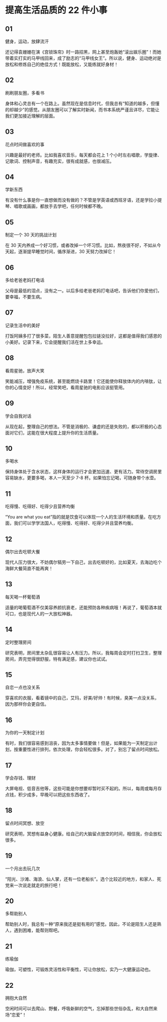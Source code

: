 # 提高生活品质的 22 件小事

## 01

健身，运动，放肆流汗

还记得袁姗姗在演《宫锁珠帘》时一路招黑，网上甚至炮轰她“滚出娱乐圈”！而她带着实打实的马甲线回来，成了励志的“马甲线女王”。所以说，健身、运动绝对是放松和修炼自己的绝佳方式！既能放松，又能练就好身材！

## 02

刷刷朋友圈，多看书

身体和心灵总有一个在路上。虽然现在是信息时代，但我总有“知道的越多，但懂的却越少”的感觉。从朋友圈可以了解实时新闻，而书本系统严谨且详尽，它能让我们更加接近理解的层面。

## 03

花点时间做喜欢的事

兴趣是最好的老师。比如我喜欢音乐，每天都会花上 1 个小时左右唱歌，学旋律、记歌词、控制声音，有趣充实，很有成就感，也很减压。

## 04

学新东西

有没有什么事是你一直想做而没有做的？不管是学英语或西班牙语，还是学拉小提琴、唱歌或画画，都放手去学吧，任何时候都不晚。

## 05

制定一个 30 天的挑战计划

在 30 天内养成一个好习惯，或者改掉一个坏习惯。比如，熬夜很不好，不如从今天起，逐渐提早睡觉时间，循序渐进，30 天努力改掉它！

## 06

多给老爸老妈打电话

父母是最低的泪点，没有之一。以后多给老爸老妈打电话吧，告诉他们你爱他们，要幸福，不要生病。

## 07

记录生活中的美好

打饭阿姨多打了很多菜，陌生人善意提醒包包拉链没拉好，这都是值得我们感恩的小美好。记录下来，它会提醒我们活在世上多幸运。

## 08

看周星驰，放声大笑

笑能减压，增强免疫系统，甚至能燃烧卡路里！它还能使你释放体内的内啡肽，让你的心情变好！所以，经常笑吧，看周星驰的电影应该挺管用。

## 09

学会自我对话

从现在起，整理自己的想法。不管是消极的、谦虚的还是失败的，都以积极的心态面对它们，这能在很大程度上提升你的生活质量。

## 10

多喝水

保持身体处于含水状态，这样身体的运行才会更加迅速、更有活力。常待空调房里容易缺水，更要多喝，本人一天至少 7-8 杯。如果怕忘记喝，可随身带个水壶。

## 11

吃得慢、吃得好、吃得少且营养均衡

“You are what you eat”指的就是饮食可以体现一个人的生活环境和质量。在吃方面，我们可以学学法国人，吃得慢、吃得好、吃得少并且营养均衡。

## 12

偶尔出去吃顿大餐

现代人压力很大，不妨偶尔犒劳一下自己，出去吃顿好的，比如夏天，去海边吃个海鲜大餐简直不能再爽！

## 13

每天喝一杯葡萄酒

适量的喝葡萄酒不仅美容养颜抗衰老，还能预防各种疾病哦！再说了，葡萄酒本就可口，也是现代人的一大放松神器。

## 14

定时整理房间

研究表明，房间里太杂乱很容易让人有压力。所以，我每周会定时打扫卫生，整理房间，弄完觉得很舒服，特有满足感，建议你也试试。

## 15

自恋一点也没关系

穿喜欢的衣服，看着镜中的自己，艾玛，好美/好帅！有时候，臭美一点没关系，因为那样你会更自信。

## 16

为你的一天制定计划

有时，我们很容易感到沮丧，因为太多事情要做！但是，如果能为一天制定出计划，按重要性进行排列，依次处理，你会轻松很多。对了，别忘了留点时间放松。

## 17

学会存钱、理财

大屏电视、低音吉他等，这些可能是你想要却暂时买不起的。所以，每周或每月存点钱，积少成多，早晚可以把这些东西收了。

## 18

留点时间冥想、放空

研究表明，冥想有益身心健康。给自己的大脑留点放空的时间，相信我，你会放松很多。

## 19

一个月出去玩几次

“阳光、沙滩、海浪、仙人掌，还有一位老船长”。选个比较近的地方，和家人、死党来一次说走就走的旅行吧！

## 20

多帮助别人

帮助别人时，我总有一种“原来我还是挺有用的”感觉。因此，不论是陌生人还是熟人，遇到困难，能帮则帮吧。

## 21

练瑜伽

瑜伽，可塑性，可锻炼灵活性和平衡性，可让你放松，实乃一大健康运动也。

## 22

拥抱大自然

空闲时间可以去爬山、野餐，呼吸新鲜的空气，忘掉那些世俗杂乱，和大自然来场“恋爱”！
